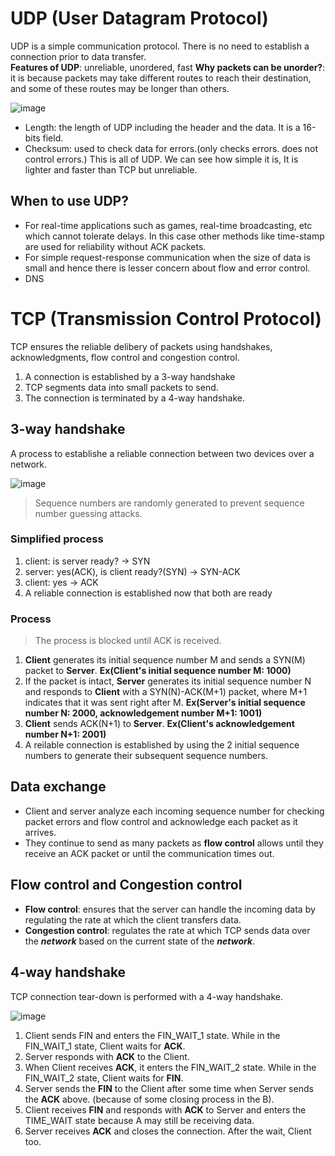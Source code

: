 # UDP (User Datagram Protocol)
UDP is a simple communication protocol. There is no need to establish a connection prior to data transfer.<br>
**Features of UDP**: unreliable, unordered, fast
**Why packets can be unorder?**: it is because packets may take different routes to reach their destination, and some of these routes may be longer than others.

![image](https://user-images.githubusercontent.com/67142421/178133335-70ef1d74-9b94-4d5f-bb30-f166eb2f93a0.png)

* Length: the length of UDP including the header and the data. It is a 16-bits field.
* Checksum: used to check data for errors.(only checks errors. does not control errors.)
This is all of UDP. We can see how simple it is, It is lighter and faster than TCP but unreliable.<br>

## When to use UDP?
- For real-time applications such as games, real-time broadcasting, etc which cannot tolerate delays. In this case other methods like time-stamp are used for reliability without ACK packets.
- For simple request-response communication when the size of data is small and hence there is lesser concern about flow and error control.
- DNS

# TCP (Transmission Control Protocol)
TCP ensures the reliable delibery of packets using handshakes, acknowledgments, flow control and congestion control.<br>
1. A connection is established by a 3-way handshake
2. TCP segments data into small packets to send.
3. The connection is terminated by a 4-way handshake.

## 3-way handshake
A process to establishe a reliable connection between two devices over a network.

![image](https://user-images.githubusercontent.com/67142421/223976212-ecc67af5-a969-4b56-bf09-d728357b96db.png)

>Sequence numbers are randomly generated to prevent sequence number guessing attacks.
### Simplified process
1. client: is server ready? -> SYN
2. server: yes(ACK), is client ready?(SYN) -> SYN-ACK
3. client: yes -> ACK
4. A reliable connection is established now that both are ready
### Process
>The process is blocked until ACK is received.
1. **Client** generates its initial sequence number M and sends a SYN(M) packet to **Server**. **Ex(Client's initial sequence number M: 1000)**
2. If the packet is intact, **Server** generates its initial sequence number N and responds to **Client** with a SYN(N)-ACK(M+1) packet, where M+1 indicates that it was sent right after M. **Ex(Server's initial sequence number N: 2000, acknowledgement number M+1: 1001)**
3. **Client** sends ACK(N+1) to **Server**. **Ex(Client's acknowledgement number N+1: 2001)**
4. A reilable connection is established by using the 2 initial sequence numbers to generate their subsequent sequence numbers.

## Data exchange
- Client and server analyze each incoming sequence number for checking packet errors and flow control and acknowledge each packet as it arrives.
- They continue to send as many packets as **flow control** allows until they receive an ACK packet or until the communication times out.

## Flow control and Congestion control
- **Flow control**: ensures that the server can handle the incoming data by regulating the rate at which the client transfers data.<br>
- **Congestion control**: regulates the rate at which TCP sends data over the ***network*** based on the current state of the ***network***.

## 4-way handshake
TCP connection tear-down is performed with a 4-way handshake.

![image](https://user-images.githubusercontent.com/67142421/178133057-8290aaef-1b2d-4c66-8c49-69b35f40e2b8.png)

1. Client sends FIN and enters the FIN_WAIT_1 state. While in the FIN_WAIT_1 state, Client waits for **ACK**.
2. Server responds with **ACK** to the Client.
3. When Client receives **ACK**, it enters the FIN_WAIT_2 state. While in the FIN_WAIT_2 state, Client waits for **FIN**.
4. Server sends the **FIN** to the Client after some time when Server sends the **ACK** above. (because of some closing process in the B).
5. Client receives **FIN** and responds with **ACK** to Server and enters the TIME_WAIT state because A may still be receiving data.
6. Server receives **ACK** and closes the connection. After the wait, Client too.
